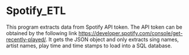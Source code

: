 # Spotify_ETL
This program extracts data from Spotify API token. 
The API token can be obtained by the following link https://developer.spotify.com/console/get-recently-played/.
It gets the JSON object and only extracts sing names, artist names, play time and time stamps to load into a SQL database.
